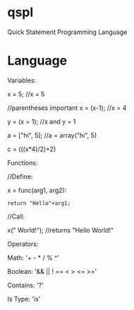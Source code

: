 # qspl
Quick Statement Programming Language

# Language

Variables:

  x = 5; //x = 5
  
  //parentheses important
  x = (x-1); //x = 4
  
  y = (x = 1); //x and y = 1
  
  a = ["hi", 5]; //a = array("hi", 5)
  
  c = (((x*4)/2)+2)

Functions:

  //Define:
  
  x = func(arg1, arg2):
  
    return "Hello"+arg1;
  
  //Call:
  
  x(" World!"); //returns "Hello World!"
  
Operators:

Math: '+ - * / % ^'

Boolean: '&& || ! == < > <= >='

Contains: '?'

Is Type: 'is'
